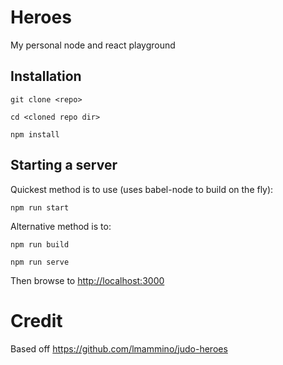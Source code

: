 # Heroes

My personal node and react playground

## Installation

```
git clone <repo>

cd <cloned repo dir>

npm install
```
## Starting a server

Quickest method is to use (uses babel-node to build on the fly):

```
npm run start
```

Alternative method is to:

```
npm run build

npm run serve
```

Then browse to [http://localhost:3000](http://localhost:3000)

# Credit

Based off https://github.com/lmammino/judo-heroes